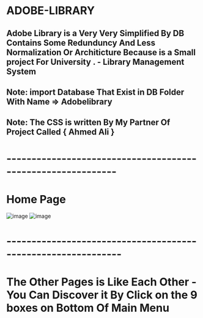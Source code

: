 # ADOBE-LIBRARY
## Adobe Library is a Very Very Simplified By DB Contains Some Redunduncy And Less Normalization Or Architicture Because is a Small project For University . - Library Management System  
## Note: import Database That Exist in DB Folder With Name => Adobelibrary
## Note: The CSS is written By My Partner Of Project Called { Ahmed Ali }

# ------------------------------------------------------------

# Home Page
![image](https://github.com/osamasu/ADOBE-LIBRARY/assets/97795269/924f4b29-5253-45a7-ba94-3e0cb23bce08)
![image](https://github.com/osamasu/ADOBE-LIBRARY/assets/97795269/433b0b4f-dd66-429a-91e9-c5d882ff5e5d)

# -------------------------------------------------------------

# The Other Pages is Like Each Other - You Can Discover it By Click on the 9 boxes on Bottom Of Main Menu
